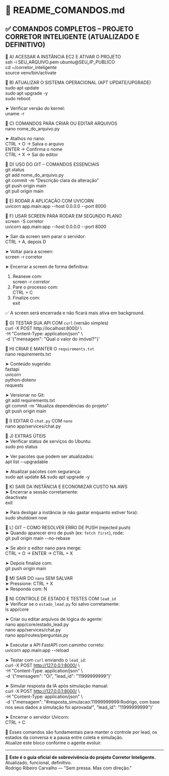 # 📘 README_COMANDOS.md

## ✅ COMANDOS COMPLETOS – PROJETO CORRETOR INTELIGENTE (ATUALIZADO E DEFINITIVO)

🔹 A) ACESSAR A INSTÂNCIA EC2 E ATIVAR O PROJETO  
ssh -i SEU_ARQUIVO.pem ubuntu@SEU_IP_PUBLICO  
cd ~/corretor_inteligente  
source venv/bin/activate  

🔹 B) ATUALIZAR O SISTEMA OPERACIONAL (APT UPDATE/UPGRADE)  
sudo apt update  
sudo apt upgrade -y  
sudo reboot  

➤ Verificar versão do kernel:  
uname -r  

🔹 C) COMANDOS PARA CRIAR OU EDITAR ARQUIVOS  
nano nome_do_arquivo.py  

➤ Atalhos no nano:  
CTRL + O → Salva o arquivo  
ENTER → Confirma o nome  
CTRL + X → Sai do editor  

🔹 D) USO DO GIT – COMANDOS ESSENCIAIS  
git status  
git add nome_do_arquivo.py  
git commit -m "Descrição clara da alteração"  
git push origin main  
git pull origin main  

🔹 E) RODAR A APLICAÇÃO COM UVICORN  
uvicorn app.main:app --host 0.0.0.0 --port 8000  

🔹 F) USAR SCREEN PARA RODAR EM SEGUNDO PLANO  
screen -S corretor  
uvicorn app.main:app --host 0.0.0.0 --port 8000  

➤ Sair da screen sem parar o servidor:  
CTRL + A, depois D  

➤ Voltar para a screen:  
screen -r corretor  

➤ Encerrar a screen de forma definitiva:  
1. Reanexe com:  
   screen -r corretor  
2. Pare o processo com:  
   CTRL + C  
3. Finalize com:  
   exit  

✅ A screen será encerrada e não ficará mais ativa em background.

🔹 G) TESTAR SUA API COM `curl` (versão simples)  
curl -X POST http://localhost:8000/ \  
  -H "Content-Type: application/json" \  
  -d '{"mensagem": "Qual o valor do imóvel?"}'

🔹 H) CRIAR E MANTER O `requirements.txt`  
nano requirements.txt  

➤ Conteúdo sugerido:  
fastapi  
uvicorn  
python-dotenv  
requests  

➤ Versionar no Git:  
git add requirements.txt  
git commit -m "Atualiza dependências do projeto"  
git push origin main  

🔹 I) EDITAR O `chat.py` COM `nano`  
nano app/services/chat.py  

🔹 J) EXTRAS ÚTEIS  
➤ Verificar status de serviços do Ubuntu:  
sudo pro status  

➤ Ver pacotes que podem ser atualizados:  
apt list --upgradable  

➤ Atualizar pacotes com segurança:  
sudo apt update && sudo apt upgrade -y  

🔹 K) SAIR DA INSTÂNCIA E ECONOMIZAR CUSTO NA AWS  
➤ Encerrar a sessão corretamente:  
deactivate  
exit  

➤ Para desligar a instância (e não gastar enquanto estiver fora):  
sudo shutdown now  

🔹 L) GIT – COMO RESOLVER ERRO DE PUSH (rejected push)  
➤ Quando aparecer erro de push (ex: `fetch first`), rode:  
git pull origin main --no-rebase  

➤ Se abrir o editor nano para merge:  
CTRL + O → ENTER → CTRL + X  

➤ Depois finalize com:  
git push origin main  

🔹 M) SAIR DO `nano` SEM SALVAR  
➤ Pressione: CTRL + X  
➤ Responda com: N  

🔹 N) CONTROLE DE ESTADO E TESTES COM `lead_id`  
➤ Verificar se o `estado_lead.py` foi salvo corretamente:  
ls app/core  

➤ Criar ou editar arquivos de lógica do agente:  
nano app/core/estado_lead.py  
nano app/services/chat.py  
nano app/routes/perguntas.py  

➤ Executar a API FastAPI com caminho correto:  
uvicorn app.main:app --reload  

➤ Testar com `curl` enviando o `lead_id`:  
curl -X POST http://127.0.0.1:8000/ \  
  -H "Content-Type: application/json" \  
  -d '{"mensagem": "Oi", "lead_id": "11999999999"}'  

➤ Simular resposta da IA após simulação manual:  
curl -X POST http://127.0.0.1:8000/ \  
  -H "Content-Type: application/json" \  
  -d '{"mensagem": "#resposta_simulacao:11999999999:Rodrigo, com base nos seus dados a simulação foi aprovada!", "lead_id": "11999999999"}'  

➤ Encerrar o servidor Uvicorn:  
CTRL + C  

📌 Esses comandos são fundamentais para manter o controle por lead, os estados da conversa e a pausa entre coleta e simulação.  
Atualize este bloco conforme o agente evoluir.

---

📌 **Este é o guia oficial de sobrevivência do projeto Corretor Inteligente.**  
Atualizado, funcional, definitivo.  
Rodrigo Ribeiro Carvalho — "Sem pressa. Mas com direção."
